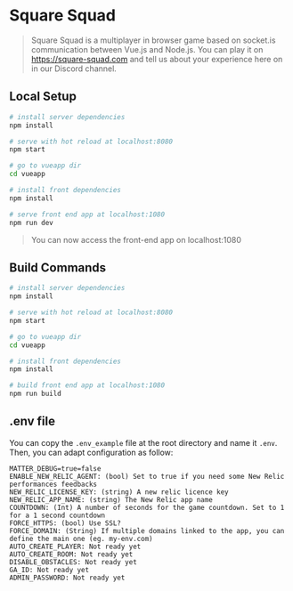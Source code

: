 # Square Squad

> Square Squad is a multiplayer in browser game based on socket.is communication between Vue.js and Node.js. You can play it on https://square-squad.com and tell us about your experience here on in our Discord channel.

## Local Setup

```bash
# install server dependencies
npm install

# serve with hot reload at localhost:8080
npm start

# go to vueapp dir
cd vueapp

# install front dependencies
npm install

# serve front end app at localhost:1080
npm run dev

```

> You can now access the front-end app on localhost:1080

## Build Commands

```bash
# install server dependencies
npm install

# serve with hot reload at localhost:8080
npm start

# go to vueapp dir
cd vueapp

# install front dependencies
npm install

# build front end app at localhost:1080
npm run build

```

## .env file

You can copy the `.env_example` file at the root directory and name it `.env`. Then, you can adapt configuration as follow:

```
MATTER_DEBUG=true=false
ENABLE_NEW_RELIC_AGENT: (bool) Set to true if you need some New Relic performances feedbacks
NEW_RELIC_LICENSE_KEY: (string) A new relic licence key
NEW_RELIC_APP_NAME: (string) The New Relic app name
COUNTDOWN: (Int) A number of seconds for the game countdown. Set to 1 for a 1 second countdown
FORCE_HTTPS: (bool) Use SSL?
FORCE_DOMAIN: (String) If multiple domains linked to the app, you can define the main one (eg. my-env.com)
AUTO_CREATE_PLAYER: Not ready yet
AUTO_CREATE_ROOM: Not ready yet
DISABLE_OBSTACLES: Not ready yet
GA_ID: Not ready yet
ADMIN_PASSWORD: Not ready yet
```
